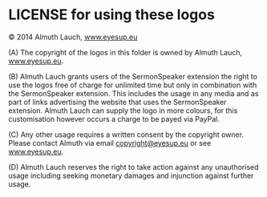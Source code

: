 LICENSE for using these logos
=============================
&copy; 2014 Almuth Lauch, www.eyesup.eu

(A) The copyright of the logos in this folder is owned by Almuth Lauch, www.eyesup.eu. 

(B) Almuth Lauch grants users of the SermonSpeaker extension the right to use the logos free of charge for unlimited time but only in combination with the SermonSpeaker extension. This includes the usage in any media and as part of links advertising the website that uses the SermonSpeaker extension. Almuth Lauch can supply the logo in more colours, for this customisation however occurs a charge to be payed via PayPal.  

(C) Any other usage requires a written consent by the copyright owner. Please contact Almuth via email copyright@eyesup.eu or see www.eyesup.eu. 

(D) Almuth Lauch reserves the right to take action against any unauthorised usage including seeking monetary damages and injunction against further usage.
